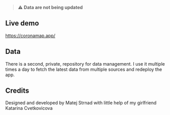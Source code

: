 > :warning: **Data are not being updated**

## Live demo

<https://coronamap.app/>

## Data

There is a second, private, repository for data management. I use it multiple times a day to fetch the latest data from multiple sources and redeploy the app.

## Credits

Designed and developed by Matej Strnad with little help of my girlfriend Katarina Cvetkovicova
